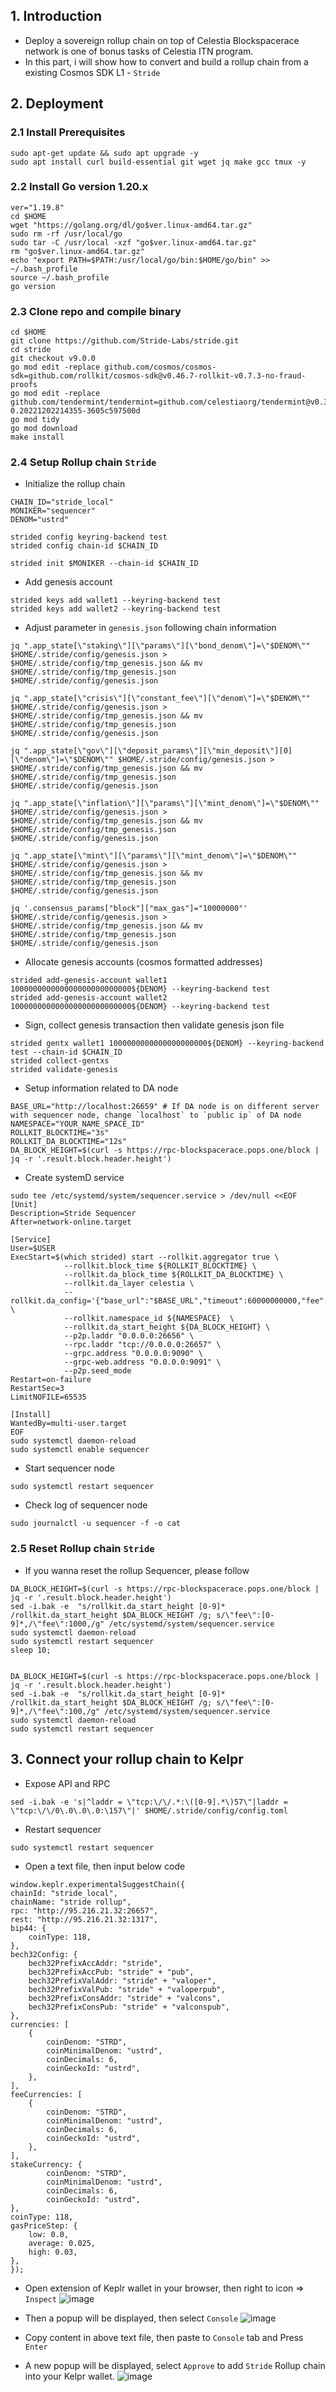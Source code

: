 ## 1. Introduction
- Deploy a sovereign rollup chain on top of Celestia Blockspacerace network is one of bonus tasks of Celestia ITN program.
- In this part, i will show how to convert and build a rollup chain from a existing Cosmos SDK L1 - `Stride` 

## 2. Deployment
### 2.1 Install Prerequisites
```
sudo apt-get update && sudo apt upgrade -y
sudo apt install curl build-essential git wget jq make gcc tmux -y
```

### 2.2 Install Go version 1.20.x
```
ver="1.19.8"
cd $HOME
wget "https://golang.org/dl/go$ver.linux-amd64.tar.gz"
sudo rm -rf /usr/local/go
sudo tar -C /usr/local -xzf "go$ver.linux-amd64.tar.gz"
rm "go$ver.linux-amd64.tar.gz"
echo "export PATH=$PATH:/usr/local/go/bin:$HOME/go/bin" >> ~/.bash_profile
source ~/.bash_profile
go version
```

### 2.3 Clone repo and compile binary 
```
cd $HOME
git clone https://github.com/Stride-Labs/stride.git
cd stride
git checkout v9.0.0
go mod edit -replace github.com/cosmos/cosmos-sdk=github.com/rollkit/cosmos-sdk@v0.46.7-rollkit-v0.7.3-no-fraud-proofs
go mod edit -replace github.com/tendermint/tendermint=github.com/celestiaorg/tendermint@v0.34.22-0.20221202214355-3605c597500d
go mod tidy
go mod download
make install
```

### 2.4 Setup Rollup chain `Stride`
- Initialize the rollup chain
```
CHAIN_ID="stride_local"
MONIKER="sequencer"
DENOM="ustrd"

strided config keyring-backend test
strided config chain-id $CHAIN_ID

strided init $MONIKER --chain-id $CHAIN_ID
```

- Add genesis account
```
strided keys add wallet1 --keyring-backend test
strided keys add wallet2 --keyring-backend test
```

- Adjust parameter in `genesis.json` following chain information
```
jq ".app_state[\"staking\"][\"params\"][\"bond_denom\"]=\"$DENOM\"" $HOME/.stride/config/genesis.json > $HOME/.stride/config/tmp_genesis.json && mv $HOME/.stride/config/tmp_genesis.json $HOME/.stride/config/genesis.json

jq ".app_state[\"crisis\"][\"constant_fee\"][\"denom\"]=\"$DENOM\"" $HOME/.stride/config/genesis.json > $HOME/.stride/config/tmp_genesis.json && mv $HOME/.stride/config/tmp_genesis.json $HOME/.stride/config/genesis.json

jq ".app_state[\"gov\"][\"deposit_params\"][\"min_deposit\"][0][\"denom\"]=\"$DENOM\"" $HOME/.stride/config/genesis.json > $HOME/.stride/config/tmp_genesis.json && mv $HOME/.stride/config/tmp_genesis.json $HOME/.stride/config/genesis.json

jq ".app_state[\"inflation\"][\"params\"][\"mint_denom\"]=\"$DENOM\"" $HOME/.stride/config/genesis.json > $HOME/.stride/config/tmp_genesis.json && mv $HOME/.stride/config/tmp_genesis.json $HOME/.stride/config/genesis.json

jq ".app_state[\"mint\"][\"params\"][\"mint_denom\"]=\"$DENOM\"" $HOME/.stride/config/genesis.json > $HOME/.stride/config/tmp_genesis.json && mv $HOME/.stride/config/tmp_genesis.json $HOME/.stride/config/genesis.json

jq '.consensus_params["block"]["max_gas"]="10000000"' $HOME/.stride/config/genesis.json > $HOME/.stride/config/tmp_genesis.json && mv $HOME/.stride/config/tmp_genesis.json $HOME/.stride/config/genesis.json
```

- Allocate genesis accounts (cosmos formatted addresses)
```
strided add-genesis-account wallet1 100000000000000000000000000${DENOM} --keyring-backend test
strided add-genesis-account wallet2 100000000000000000000000000${DENOM} --keyring-backend test
```

- Sign, collect genesis transaction then validate genesis json file
```
strided gentx wallet1 1000000000000000000000${DENOM} --keyring-backend test --chain-id $CHAIN_ID
strided collect-gentxs 
strided validate-genesis 
```

- Setup information related to DA node
```
BASE_URL="http://localhost:26659" # If DA node is on different server with sequencer node, change `localhost` to `public ip` of DA node
NAMESPACE="YOUR_NAME_SPACE_ID" 
ROLLKIT_BLOCKTIME="3s" 
ROLLKIT_DA_BLOCKTIME="12s"
DA_BLOCK_HEIGHT=$(curl -s https://rpc-blockspacerace.pops.one/block | jq -r '.result.block.header.height')
```

- Create systemD service
```
sudo tee /etc/systemd/system/sequencer.service > /dev/null <<EOF
[Unit]
Description=Stride Sequencer
After=network-online.target

[Service]
User=$USER
ExecStart=$(which strided) start --rollkit.aggregator true \
            --rollkit.block_time ${ROLLKIT_BLOCKTIME} \
            --rollkit.da_block_time ${ROLLKIT_DA_BLOCKTIME} \
            --rollkit.da_layer celestia \
            --rollkit.da_config='{"base_url":"$BASE_URL","timeout":60000000000,"fee":100,"gas_limit":100000}' \
            --rollkit.namespace_id ${NAMESPACE}  \
            --rollkit.da_start_height ${DA_BLOCK_HEIGHT} \
            --p2p.laddr "0.0.0.0:26656" \
            --rpc.laddr "tcp://0.0.0.0:26657" \
            --grpc.address "0.0.0.0:9090" \
            --grpc-web.address "0.0.0.0:9091" \
            --p2p.seed_mode             
Restart=on-failure
RestartSec=3
LimitNOFILE=65535

[Install]
WantedBy=multi-user.target
EOF
sudo systemctl daemon-reload
sudo systemctl enable sequencer
```

- Start sequencer node
```
sudo systemctl restart sequencer
```

- Check log of sequencer node
```
sudo journalctl -u sequencer -f -o cat
```

### 2.5 Reset Rollup chain `Stride`
- If you wanna reset the rollup Sequencer, please follow 
```
DA_BLOCK_HEIGHT=$(curl -s https://rpc-blockspacerace.pops.one/block | jq -r '.result.block.header.height')
sed -i.bak -e  "s/rollkit.da_start_height [0-9]* /rollkit.da_start_height $DA_BLOCK_HEIGHT /g; s/\"fee\":[0-9]*,/\"fee\":1000,/g" /etc/systemd/system/sequencer.service
sudo systemctl daemon-reload
sudo systemctl restart sequencer
sleep 10;


DA_BLOCK_HEIGHT=$(curl -s https://rpc-blockspacerace.pops.one/block | jq -r '.result.block.header.height')
sed -i.bak -e  "s/rollkit.da_start_height [0-9]* /rollkit.da_start_height $DA_BLOCK_HEIGHT /g; s/\"fee\":[0-9]*,/\"fee\":100,/g" /etc/systemd/system/sequencer.service
sudo systemctl daemon-reload
sudo systemctl restart sequencer
```

## 3. Connect your rollup chain to Kelpr
- Expose API and RPC
```
sed -i.bak -e 's|^laddr = \"tcp:\/\/.*:\([0-9].*\)57\"|laddr = \"tcp:\/\/0\.0\.0\.0:\157\"|' $HOME/.stride/config/config.toml
```

- Restart sequencer
```
sudo systemctl restart sequencer
```

- Open a text file, then input below code
```
window.keplr.experimentalSuggestChain({
chainId: "stride_local",
chainName: "stride rollup",
rpc: "http://95.216.21.32:26657",
rest: "http://95.216.21.32:1317",
bip44: {
    coinType: 118,
},
bech32Config: {
    bech32PrefixAccAddr: "stride",
    bech32PrefixAccPub: "stride" + "pub",
    bech32PrefixValAddr: "stride" + "valoper",
    bech32PrefixValPub: "stride" + "valoperpub",
    bech32PrefixConsAddr: "stride" + "valcons",
    bech32PrefixConsPub: "stride" + "valconspub",
},
currencies: [ 
    { 
        coinDenom: "STRD", 
        coinMinimalDenom: "ustrd", 
        coinDecimals: 6, 
        coinGeckoId: "ustrd", 
    }, 
],
feeCurrencies: [
    { 
        coinDenom: "STRD", 
        coinMinimalDenom: "ustrd", 
        coinDecimals: 6, 
        coinGeckoId: "ustrd", 
    },
],
stakeCurrency: { 
        coinDenom: "STRD", 
        coinMinimalDenom: "ustrd", 
        coinDecimals: 6, 
        coinGeckoId: "ustrd", 
},
coinType: 118,
gasPriceStep: {
    low: 0.0,
    average: 0.025,
    high: 0.03,
},
});
```

- Open extension of Keplr wallet in your browser, then right to icon => `Inspect`
  ![image](https://github.com/duynguyen146/Celestia_ITN/assets/103108055/625e9f8d-49a7-41a2-baf3-620bb37bfc7f)
  
- Then a popup will be displayed, then select `Console`
  ![image](https://github.com/duynguyen146/Celestia_ITN/assets/103108055/919a3da6-609f-449f-b3a7-b74a145ae991)

- Copy content in above text file, then paste to `Console` tab and Press `Enter`
- A new popup will be displayed, select `Approve` to add `Stride` Rollup chain into your Kelpr wallet.
  ![image](https://github.com/duynguyen146/Celestia_ITN/assets/103108055/9e108438-4f59-43c9-8364-525cea4d4903)


